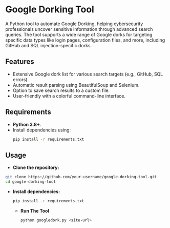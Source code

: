 # Google Dorking Tool

A Python tool to automate Google Dorking, helping cybersecurity professionals uncover sensitive information through advanced search queries. The tool supports a wide range of Google dorks for targeting specific data types like login pages, configuration files, and more, including GitHub and SQL injection-specific dorks.

## Features
- Extensive Google dork list for various search targets (e.g., GitHub, SQL errors).
- Automatic result parsing using BeautifulSoup and Selenium.
- Option to save search results to a custom file.
- User-friendly with a colorful command-line interface.

## Requirements
- **Python 3.8+**.
- Install dependencies using:
  ```bash
  pip install -r requirements.txt

## Usage
- **Clone the repository:**
```bash
git clone https://github.com/your-username/google-dorking-tool.git
cd google-dorking-tool
```

- **Install dependencies:**
  ```bash
  pip install -r requirements.txt
  ```

  - **Run The Tool**
    ```bash
    python googledork.py <site-url>
    
